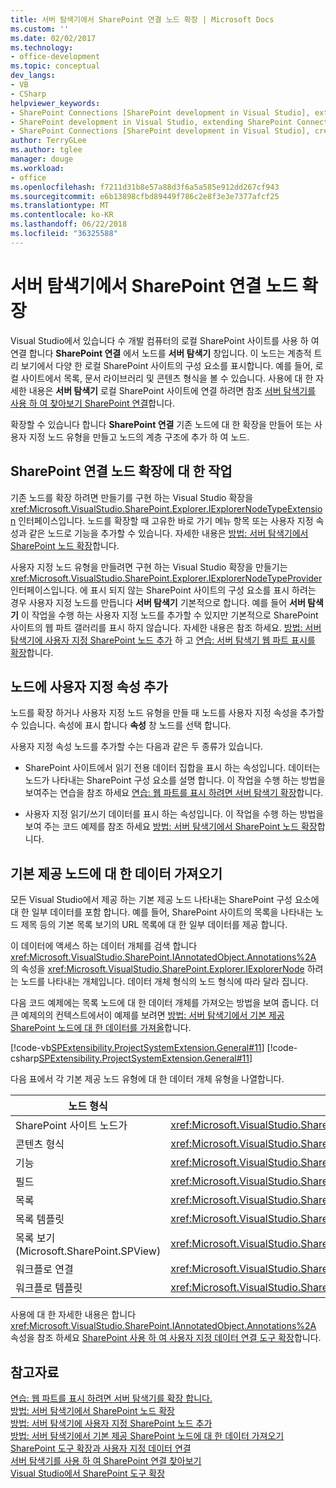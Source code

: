 ```yaml
---
title: 서버 탐색기에서 SharePoint 연결 노드 확장 | Microsoft Docs
ms.custom: ''
ms.date: 02/02/2017
ms.technology:
- office-development
ms.topic: conceptual
dev_langs:
- VB
- CSharp
helpviewer_keywords:
- SharePoint Connections [SharePoint development in Visual Studio], extending a node
- SharePoint development in Visual Studio, extending SharePoint Connections node in Server Explorer
- SharePoint Connections [SharePoint development in Visual Studio], creating a new node type
author: TerryGLee
ms.author: tglee
manager: douge
ms.workload:
- office
ms.openlocfilehash: f7211d31b8e57a88d3f6a5a585e912dd267cf943
ms.sourcegitcommit: e6b13898cfbd89449f786c2e8f3e3e7377afcf25
ms.translationtype: MT
ms.contentlocale: ko-KR
ms.lasthandoff: 06/22/2018
ms.locfileid: "36325588"
---
```

# <a name="extend-the-sharepoint-connections-node-in-server-explorer"></a>서버 탐색기에서 SharePoint 연결 노드 확장
  Visual Studio에서 있습니다 수 개발 컴퓨터의 로컬 SharePoint 사이트를 사용 하 여 연결 합니다 **SharePoint 연결** 에서 노드를 **서버 탐색기** 창입니다. 이 노드는 계층적 트리 보기에서 다양 한 로컬 SharePoint 사이트의 구성 요소를 표시합니다. 예를 들어, 로컬 사이트에서 목록, 문서 라이브러리 및 콘텐츠 형식을 볼 수 있습니다. 사용에 대 한 자세한 내용은 **서버 탐색기** 로컬 SharePoint 사이트에 연결 하려면 참조 [서버 탐색기를 사용 하 여 찾아보기 SharePoint 연결](../sharepoint/browsing-sharepoint-connections-using-server-explorer.md)합니다.  
  
 확장할 수 있습니다 합니다 **SharePoint 연결** 기존 노드에 대 한 확장을 만들어 또는 사용자 지정 노드 유형을 만들고 노드의 계층 구조에 추가 하 여 노드.  
  
## <a name="tasks-for-extending-the-sharepoint-connections-node"></a>SharePoint 연결 노드 확장에 대 한 작업
 기존 노드를 확장 하려면 만들기를 구현 하는 Visual Studio 확장을 <xref:Microsoft.VisualStudio.SharePoint.Explorer.IExplorerNodeTypeExtension> 인터페이스입니다. 노드를 확장할 때 고유한 바로 가기 메뉴 항목 또는 사용자 지정 속성과 같은 노드로 기능을 추가할 수 있습니다. 자세한 내용은 [방법: 서버 탐색기에서 SharePoint 노드 확장](../sharepoint/how-to-extend-a-sharepoint-node-in-server-explorer.md)합니다.  
  
 사용자 지정 노드 유형을 만들려면 구현 하는 Visual Studio 확장을 만들기는 <xref:Microsoft.VisualStudio.SharePoint.Explorer.IExplorerNodeTypeProvider> 인터페이스입니다. 에 표시 되지 않는 SharePoint 사이트의 구성 요소를 표시 하려는 경우 사용자 지정 노드를 만듭니다 **서버 탐색기** 기본적으로 합니다. 예를 들어 **서버 탐색기** 이 작업을 수행 하는 사용자 지정 노드를 추가할 수 있지만 기본적으로 SharePoint 사이트의 웹 파트 갤러리를 표시 하지 않습니다. 자세한 내용은 참조 하세요. [방법: 서버 탐색기에 사용자 지정 SharePoint 노드 추가](../sharepoint/how-to-add-a-custom-sharepoint-node-to-server-explorer.md) 하 고 [연습: 서버 탐색기 웹 파트 표시를 확장](../sharepoint/walkthrough-extending-server-explorer-to-display-web-parts.md)합니다.  
  
## <a name="add-custom-properties-to-nodes"></a>노드에 사용자 지정 속성 추가
 노드를 확장 하거나 사용자 지정 노드 유형을 만들 때 노드를 사용자 지정 속성을 추가할 수 있습니다. 속성에 표시 합니다 **속성** 창 노드를 선택 합니다.  
  
 사용자 지정 속성 노드를 추가할 수는 다음과 같은 두 종류가 있습니다.  
  
-   SharePoint 사이트에서 읽기 전용 데이터 집합을 표시 하는 속성입니다. 데이터는 노드가 나타내는 SharePoint 구성 요소를 설명 합니다. 이 작업을 수행 하는 방법을 보여주는 연습을 참조 하세요 [연습: 웹 파트를 표시 하려면 서버 탐색기 확장](../sharepoint/walkthrough-extending-server-explorer-to-display-web-parts.md)합니다.  
  
-   사용자 지정 읽기/쓰기 데이터를 표시 하는 속성입니다. 이 작업을 수행 하는 방법을 보여 주는 코드 예제를 참조 하세요 [방법: 서버 탐색기에서 SharePoint 노드 확장](../sharepoint/how-to-extend-a-sharepoint-node-in-server-explorer.md)합니다.  
  
## <a name="get-data-for-built-in-nodes"></a>기본 제공 노드에 대 한 데이터 가져오기
 모든 Visual Studio에서 제공 하는 기본 제공 노드 나타내는 SharePoint 구성 요소에 대 한 일부 데이터를 포함 합니다. 예를 들어, SharePoint 사이트의 목록을 나타내는 노드 제목 등의 기본 목록 보기의 URL 목록에 대 한 일부 데이터를 제공 합니다.  
  
 이 데이터에 액세스 하는 데이터 개체를 검색 합니다 <xref:Microsoft.VisualStudio.SharePoint.IAnnotatedObject.Annotations%2A> 의 속성을 <xref:Microsoft.VisualStudio.SharePoint.Explorer.IExplorerNode> 하려는 노드를 나타내는 개체입니다. 데이터 개체 형식의 노드 형식에 따라 달라 집니다.  
  
 다음 코드 예제에는 목록 노드에 대 한 데이터 개체를 가져오는 방법을 보여 줍니다. 더 큰 예제의의 컨텍스트에서이 예제를 보려면 [방법: 서버 탐색기에서 기본 제공 SharePoint 노드에 대 한 데이터를 가져올](../sharepoint/how-to-get-data-for-a-built-in-sharepoint-node-in-server-explorer.md)합니다.  
  
 [!code-vb[SPExtensibility.ProjectSystemExtension.General#11](../sharepoint/codesnippet/VisualBasic/projectsystemexamples/extension/serverexplorerextensionnodeinfo.vb#11)]
 [!code-csharp[SPExtensibility.ProjectSystemExtension.General#11](../sharepoint/codesnippet/CSharp/projectsystemexamples/extension/serverexplorerextensionnodeinfo.cs#11)]  
  
 다음 표에서 각 기본 제공 노드 유형에 대 한 데이터 개체 유형을 나열합니다.  
  
|노드 형식|데이터 개체 형식|  
|---------------|----------------------|  
|SharePoint 사이트 노드가|<xref:Microsoft.VisualStudio.SharePoint.Explorer.IExplorerSiteNodeInfo>|  
|콘텐츠 형식|<xref:Microsoft.VisualStudio.SharePoint.Explorer.Extensions.IContentTypeNodeInfo>|  
|기능|<xref:Microsoft.VisualStudio.SharePoint.Explorer.Extensions.IFeatureNodeInfo>|  
|필드|<xref:Microsoft.VisualStudio.SharePoint.Explorer.Extensions.IFieldNodeInfo>|  
|목록|<xref:Microsoft.VisualStudio.SharePoint.Explorer.Extensions.IListNodeInfo>|  
|목록 템플릿|<xref:Microsoft.VisualStudio.SharePoint.Explorer.Extensions.IListTemplateNodeInfo>|  
|목록 보기 (Microsoft.SharePoint.SPView)|<xref:Microsoft.VisualStudio.SharePoint.Explorer.Extensions.IListViewNodeInfo>|  
|워크플로 연결|<xref:Microsoft.VisualStudio.SharePoint.Explorer.Extensions.IWorkflowAssociationNodeInfo>|  
|워크플로 템플릿|<xref:Microsoft.VisualStudio.SharePoint.Explorer.Extensions.IWorkflowTemplateNodeInfo>|  
  
 사용에 대 한 자세한 내용은 합니다 <xref:Microsoft.VisualStudio.SharePoint.IAnnotatedObject.Annotations%2A> 속성을 참조 하세요 [SharePoint 사용 하 여 사용자 지정 데이터 연결 도구 확장](../sharepoint/associating-custom-data-with-sharepoint-tools-extensions.md)합니다.  
  
## <a name="see-also"></a>참고자료
 [연습: 웹 파트를 표시 하려면 서버 탐색기를 확장 합니다.](../sharepoint/walkthrough-extending-server-explorer-to-display-web-parts.md)   
 [방법: 서버 탐색기에서 SharePoint 노드 확장](../sharepoint/how-to-extend-a-sharepoint-node-in-server-explorer.md)   
 [방법: 서버 탐색기에 사용자 지정 SharePoint 노드 추가](../sharepoint/how-to-add-a-custom-sharepoint-node-to-server-explorer.md)   
 [방법: 서버 탐색기에서 기본 제공 SharePoint 노드에 대 한 데이터 가져오기](../sharepoint/how-to-get-data-for-a-built-in-sharepoint-node-in-server-explorer.md)   
 [SharePoint 도구 확장과 사용자 지정 데이터 연결](../sharepoint/associating-custom-data-with-sharepoint-tools-extensions.md)   
 [서버 탐색기를 사용 하 여 SharePoint 연결 찾아보기](../sharepoint/browsing-sharepoint-connections-using-server-explorer.md)   
 [Visual Studio에서 SharePoint 도구 확장](../sharepoint/extending-the-sharepoint-tools-in-visual-studio.md)  
  
  
